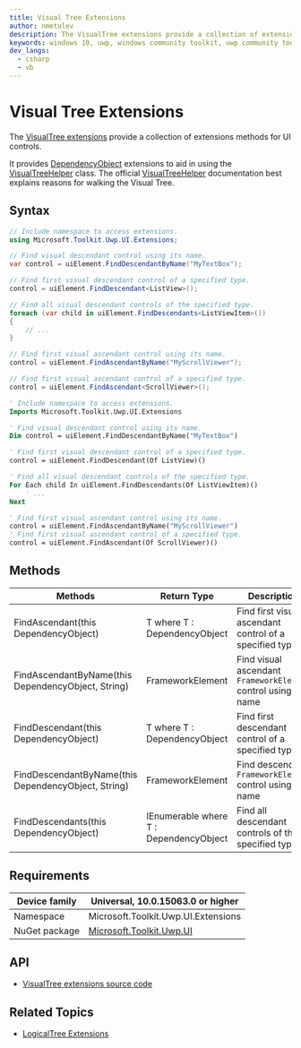 ```yaml
---
title: Visual Tree Extensions
author: nmetulev
description: The VisualTree extensions provide a collection of extensions methods for UI controls. It provides DependencyObject extensions to aid in using the VisualTreeHelper class.
keywords: windows 10, uwp, windows community toolkit, uwp community toolkit, uwp toolkit, Visual Tree, extentions
dev_langs:
  - csharp
  - vb
---
```


# Visual Tree Extensions

The [VisualTree extensions](https://docs.microsoft.com/dotnet/api/microsoft.toolkit.uwp.ui.extensions.visualtree) provide a collection of extensions methods for UI controls.

It provides [DependencyObject](https://docs.microsoft.com/uwp/api/Windows.UI.Xaml.DependencyObject) extensions to aid in using the [VisualTreeHelper](https://docs.microsoft.com/uwp/api/Windows.UI.Xaml.Media.VisualTreeHelper) class. The official [VisualTreeHelper](https://docs.microsoft.com/uwp/api/Windows.UI.Xaml.Media.VisualTreeHelper) documentation best explains reasons for walking the Visual Tree.

## Syntax

```csharp
// Include namespace to access extensions.
using Microsoft.Toolkit.Uwp.UI.Extensions;

// Find visual descendant control using its name.
var control = uiElement.FindDescendantByName("MyTextBox");

// Find first visual descendant control of a specified type.
control = uiElement.FindDescendant<ListView>();

// Find all visual descendant controls of the specified type.
foreach (var child in uiElement.FindDescendants<ListViewItem>())
{
	// ...
}

// Find first visual ascendant control using its name.
control = uiElement.FindAscendantByName("MyScrollViewer");

// Find first visual ascendant control of a specified type.
control = uiElement.FindAscendant<ScrollViewer>();
```
```vb
' Include namespace to access extensions.
Imports Microsoft.Toolkit.Uwp.UI.Extensions

' Find visual descendant control using its name.
Dim control = uiElement.FindDescendantByName("MyTextBox")

' Find first visual descendant control of a specified type.
control = uiElement.FindDescendant(Of ListView)()

' Find all visual descendant controls of the specified type.
For Each child In uiElement.FindDescendants(Of ListViewItem)()
    ' ...
Next

' Find first visual ascendant control using its name.
control = uiElement.FindAscendantByName("MyScrollViewer")
' Find first visual ascendant control of a specified type.
control = uiElement.FindAscendant(Of ScrollViewer)()
```

## Methods

| Methods | Return Type | Description |
| -- | -- | -- |
| FindAscendant<T>(this DependencyObject) | T where T : DependencyObject | Find first visual ascendant control of a specified type |
| FindAscendantByName(this DependencyObject, String) | FrameworkElement | Find visual ascendant `FrameworkElement` control using its name |
| FindDescendant<T>(this DependencyObject) | T where T : DependencyObject | Find first descendant control of a specified type |
| FindDescendantByName(this DependencyObject, String) | FrameworkElement | Find descendant `FrameworkElement` control using its name |
| FindDescendants<T>(this DependencyObject) | IEnumerable<T> where T : DependencyObject | Find all descendant controls of the specified type |

## Requirements

| Device family | Universal, 10.0.15063.0 or higher |
| --- | --- |
| Namespace | Microsoft.Toolkit.Uwp.UI.Extensions |
| NuGet package | [Microsoft.Toolkit.Uwp.UI](https://www.nuget.org/packages/Microsoft.Toolkit.Uwp.UI/) |

## API

* [VisualTree extensions source code](https://github.com/Microsoft/WindowsCommunityToolkit//blob/master/Microsoft.Toolkit.Uwp.UI/Extensions/Tree/VisualTree.cs)

## Related Topics

- [LogicalTree Extensions](https://docs.microsoft.com/en-us/windows/uwpcommunitytoolkit/extensions/logicaltree)
